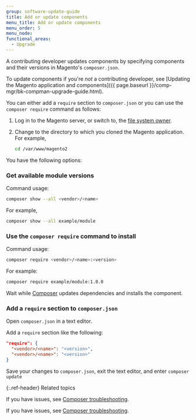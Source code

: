```yaml
---
group: software-update-guide
title: Add or update components
menu_title: Add or update components
menu_order: 5
menu_node:
functional_areas:
  - Upgrade
---
```


A contributing developer updates components by specifying components and their versions in Magento's `composer.json`.

To update components if you're *not* a contributing developer, see [Updating the Magento application and components]({{ page.baseurl }}/comp-mgr/bk-compman-upgrade-guide.html).

You can either add a `require` section to `composer.json` or you can use the `composer require` command as follows:

1. Log in to the Magento server, or switch to, the [file system owner](https://glossary.magento.com/magento-file-system-owner).
1. Change to the directory to which you cloned the Magento application. For example,

   ```bash
   cd /var/www/magento2
   ```

You have the following options:

### Get available module versions

Command usage:

```bash
composer show --all <vendor>/<name>
```

For example,

```bash
composer show --all example/module
```

### Use the `composer require` command to install

Command usage:

```bash
composer require <vendor>/<name>:<version>
```

For example:

```bash
composer require example/module:1.0.0
```

Wait while [Composer](https://glossary.magento.com/composer) updates dependencies and installs the component.

### Add a `require` section to `composer.json`

Open `composer.json` in a text editor.

Add a `require` section like the following:

```json
"require": {
  "<vendor>/<name>": "<version>",
  "<vendor>/<name>": "<version>"
}
```

Save your changes to `composer.json`, exit the text editor, and enter `composer update`

{:.ref-header}
Related topics

If you have issues, see [Composer troubleshooting](https://getcomposer.org/doc/articles/troubleshooting.md).

<!-- ABBREVIATIONS -->

If you have issues, see [Composer troubleshooting](https://getcomposer.org/doc/articles/troubleshooting.md).
